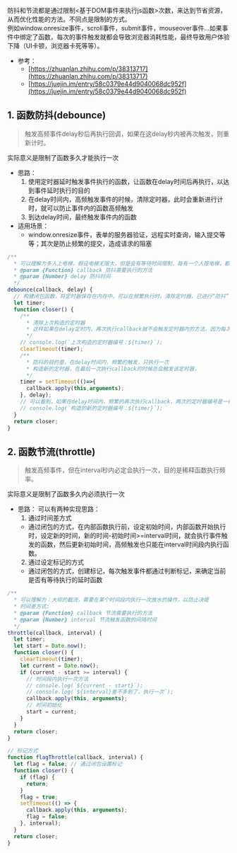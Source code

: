 防抖和节流都是通过限制<基于DOM事件来执行js函数>次数，来达到节省资源，从而优化性能的方法。不同点是限制的方式。  
例如window.onresize事件，scroll事件，submit事件，mouseover事件...如果事件中绑定了函数，每次的事件触发就都会导致浏览器消耗性能，最终导致用户体验下降（UI卡顿，浏览器卡死等等）。  
- 参考：
  - [https://zhuanlan.zhihu.com/p/38313717](https://zhuanlan.zhihu.com/p/38313717)  
  - [https://juejin.im/entry/58c0379e44d9040068dc952f](https://juejin.im/entry/58c0379e44d9040068dc952f)
## 1. 函数防抖(debounce)
>触发高频事件delay秒后再执行回调，如果在这delay秒内被再次触发，则重新计时。  

实际意义是限制了函数多久才能执行一次
- 思路：
  1. 使用定时器延时触发事件执行的函数，让函数在delay时间后再执行，以达到事件延时执行的目的
  2. 在delay时间内，高频触发事件的时候，清除定时器，此时会重新进行计时，就可以防止事件内的函数高频触发
  3. 到达delay时间，最终触发事件内的函数
- 适用场景：
  - window.onresize事件，表单的服务器验证，远程实时查询，输入提交等等；其次是防止频繁的提交，造成请求的阻塞
```js
/**
  * 可以理解为多人上电梯，假设电梯无限大，但是会有等待时间限制，每有一个人按电梯，都会重新计时，当最后一个人进入电梯后，电梯才会开始运转
  * @param {Function} callback 防抖需要执行的方法
  * @param {Number} delay 防抖时间
  */
debounce(callback, delay) {
  // 构建闭包函数，将定时器保存在内存中，可以在频繁执行时，清除定时器，已进行“防抖”
  let timer;
  function closer() {
    /**
      * 清除上次构造的定时器
      * 这样如果在delay定时内，再次执行callback就不会触发定时器内的方法，因为每次执行callback总会先清除上次构造的定时器，定时器内的方法就不会执行，达到防抖
      */
    // console.log(`上次构造的定时器编号：${timer}`);
    clearTimeout(timer);
    /**
      * 防抖的目的是，在delay时间内，频繁的触发，只执行一次
      * 构造新的定时器，在最后一次执行callback的时候总会触发该定时器，
      */
    timer = setTimeout(()=>{
      callback.apply(this,arguments);
    }, delay);
    // 可以看到，如果在delay时间内，频繁的再次执行callback，两次的定时器编号是一样的
    // console.log(`构造的新的定时器编号：${timer}`);
  }
  return closer;
}
```
## 2. 函数节流(throttle)
>触发高频事件，但在interval秒内必定会执行一次，目的是稀释函数执行频率。  

实际意义是限制了函数多久内必须执行一次
- 思路：
  可以有两种实现思路：
  1. 通过时间差方式
    - 通过闭包的方式，在内部函数执行前，设定初始时间，内部函数开始执行时，设定新的时间，新的时间-初始时间>=interval时间，就会执行事件触发的函数，然后更新初始时间，高频触发也只能在interval时间段内执行函数。
  2. 通过设定标记的方式
    - 通过闭包的方式，创建标记，每次触发事件都通过判断标记，来确定当前是否有等待执行的延时函数
```js
/**
  * 可以理解为：大坝的截流，需要在某个时间段内执行一次放水的操作，以防止决堤
  * 时间差方式:
  * @param {Function} callback 节流需要执行的方法
  * @param {Number} interval 节流触发函数的间隔时间
  */
throttle(callback, interval) {
  let timer;
  let start = Date.now();
  function closer() {
    clearTimeout(timer);
    let current = Date.now();
    if (current - start >= interval) {
      // 时间段内执行一次方法
      // console.log(`${current - start}`);
      // console.log(`${interval}差不多到了，执行一次`);
      callback.apply(this, arguments);
      // 时间初始化
      start = current;
    }
  }
  return closer;
}

// 标记方式
function flagThrottle(callback, interval) {
  let flag = false; // 通过闭包设置标记
  function closer() {
    if (flag) { 
      return;
    }
    flag = true;
    setTimeout(() => {
      callback.apply(this, arguments);
      flag = false;
    }, interval);
  }
  return closer;
}
```